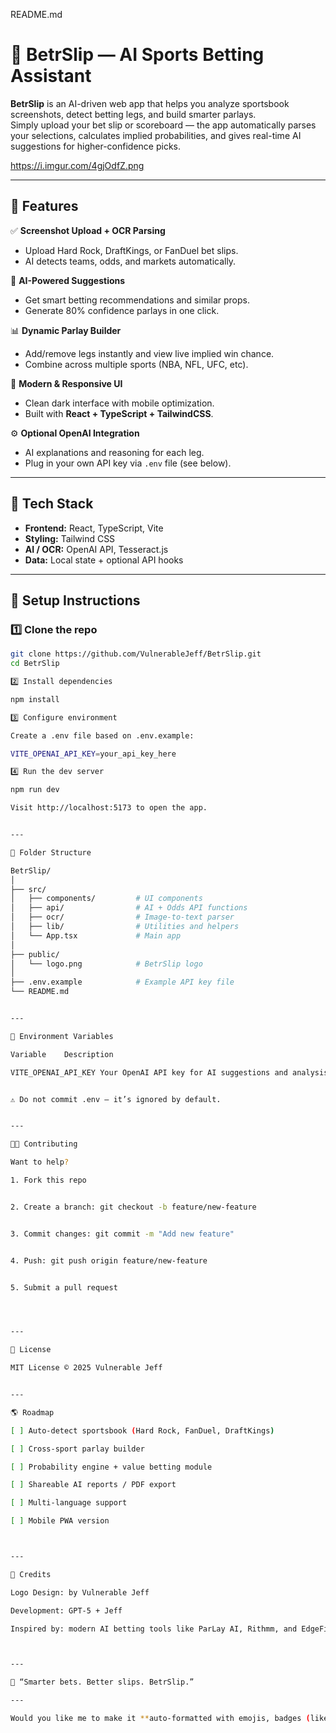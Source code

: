 README.md

# 🧠 BetrSlip — AI Sports Betting Assistant

**BetrSlip** is an AI-driven web app that helps you analyze sportsbook screenshots, detect betting legs, and build smarter parlays.  
Simply upload your bet slip or scoreboard — the app automatically parses your selections, calculates implied probabilities, and gives real-time AI suggestions for higher-confidence picks.

https://i.imgur.com/4gjOdfZ.png

---

## 🚀 Features

✅ **Screenshot Upload + OCR Parsing**  
- Upload Hard Rock, DraftKings, or FanDuel bet slips.  
- AI detects teams, odds, and markets automatically.  

🤖 **AI-Powered Suggestions**  
- Get smart betting recommendations and similar props.  
- Generate 80% confidence parlays in one click.

📊 **Dynamic Parlay Builder**  
- Add/remove legs instantly and view live implied win chance.  
- Combine across multiple sports (NBA, NFL, UFC, etc).

🎨 **Modern & Responsive UI**  
- Clean dark interface with mobile optimization.  
- Built with **React + TypeScript + TailwindCSS**.

⚙️ **Optional OpenAI Integration**  
- AI explanations and reasoning for each leg.  
- Plug in your own API key via `.env` file (see below).

---

## 🧩 Tech Stack

- **Frontend:** React, TypeScript, Vite  
- **Styling:** Tailwind CSS  
- **AI / OCR:** OpenAI API, Tesseract.js  
- **Data:** Local state + optional API hooks  

---

## 🧠 Setup Instructions

### 1️⃣ Clone the repo
```bash
git clone https://github.com/VulnerableJeff/BetrSlip.git
cd BetrSlip

2️⃣ Install dependencies

npm install

3️⃣ Configure environment

Create a .env file based on .env.example:

VITE_OPENAI_API_KEY=your_api_key_here

4️⃣ Run the dev server

npm run dev

Visit http://localhost:5173 to open the app.


---

🧰 Folder Structure

BetrSlip/
│
├── src/
│   ├── components/         # UI components
│   ├── api/                # AI + Odds API functions
│   ├── ocr/                # Image-to-text parser
│   ├── lib/                # Utilities and helpers
│   └── App.tsx             # Main app
│
├── public/
│   └── logo.png            # BetrSlip logo
│
├── .env.example            # Example API key file
└── README.md


---

🧤 Environment Variables

Variable	Description

VITE_OPENAI_API_KEY	Your OpenAI API key for AI suggestions and analysis


⚠️ Do not commit .env — it’s ignored by default.


---

🧑‍💻 Contributing

Want to help?

1. Fork this repo


2. Create a branch: git checkout -b feature/new-feature


3. Commit changes: git commit -m "Add new feature"


4. Push: git push origin feature/new-feature


5. Submit a pull request




---

📜 License

MIT License © 2025 Vulnerable Jeff


---

🌎 Roadmap

[ ] Auto-detect sportsbook (Hard Rock, FanDuel, DraftKings)

[ ] Cross-sport parlay builder

[ ] Probability engine + value betting module

[ ] Shareable AI reports / PDF export

[ ] Multi-language support

[ ] Mobile PWA version



---

💬 Credits

Logo Design: by Vulnerable Jeff

Development: GPT-5 + Jeff

Inspired by: modern AI betting tools like ParLay AI, Rithmm, and EdgeFinder.



---

🧠 “Smarter bets. Better slips. BetrSlip.”

---

Would you like me to make it **auto-formatted with emojis, badges (like “Built with React”, “Powered by OpenAI”), and dark mode screenshots** for a more polished GitHub landing page look?
